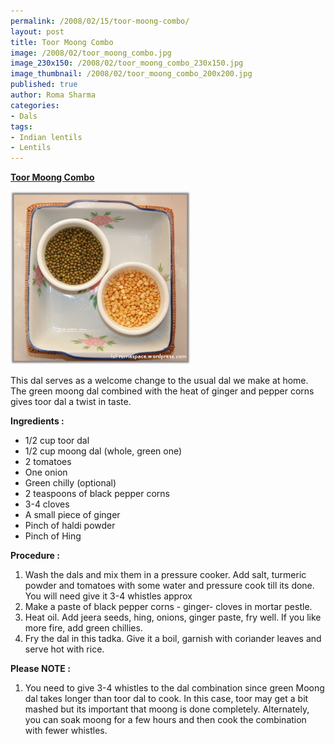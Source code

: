 ```yaml
--- 
permalink: /2008/02/15/toor-moong-combo/
layout: post
title: Toor Moong Combo
image: /2008/02/toor_moong_combo.jpg
image_230x150: /2008/02/toor_moong_combo_230x150.jpg
image_thumbnail: /2008/02/toor_moong_combo_200x200.jpg
published: true
author: Roma Sharma
categories: 
- Dals
tags:
- Indian lentils
- Lentils
---
```

<span style="text-decoration:underline;"><strong>Toor Moong Combo</strong></span>

<a title="toor_moong_combo.jpg" href="/2008/02/toor_moong_combo.jpg"><img src="/2008/02/toor_moong_combo.jpg" alt="toor_moong_combo.jpg" /></a>

This dal serves as a welcome change to the usual dal we make at home. The green moong dal combined with the heat of ginger and pepper corns gives toor dal a twist in taste.

<strong>Ingredients :</strong>
<ul>
	<li>1/2 cup toor dal</li>
	<li>1/2 cup moong dal (whole, green one)</li>
	<li>2 tomatoes</li>
	<li>One onion</li>
	<li>Green chilly (optional)</li>
	<li>2 teaspoons of black pepper corns</li>
	<li>3-4 cloves</li>
	<li>A small piece of ginger</li>
	<li>Pinch of haldi powder</li>
	<li>Pinch of Hing</li>
</ul>
<strong>Procedure :</strong>
<ol>
	<li>Wash the dals and mix them in a pressure cooker. Add salt, turmeric powder and tomatoes with some water and pressure cook till its done. You will need give it 3-4 whistles approx</li>
	<li>Make a paste of black pepper corns - ginger- cloves in mortar pestle.</li>
	<li>Heat oil. Add jeera seeds, hing, onions, ginger paste, fry well. If you like more fire, add green chillies.</li>
	<li>Fry the dal in this tadka. Give it a boil, garnish with coriander leaves and serve hot with rice.</li>
</ol>
<strong>Please NOTE :</strong>
<ol>
	<li>You need to give 3-4 whistles to the dal combination since green Moong dal takes longer than toor dal to cook. In this case, toor may get a bit mashed but its important that moong is done completely. Alternately, you can soak moong for a few hours and then cook the combination with fewer whistles.</li>
</ol>
